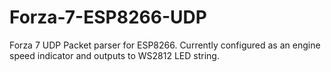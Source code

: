 # Forza-7-ESP8266-UDP
Forza 7 UDP Packet parser for ESP8266. Currently configured as an engine speed indicator and outputs to WS2812 LED string.
